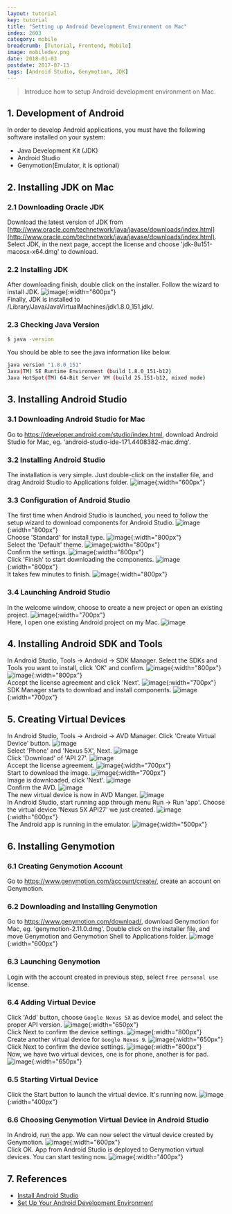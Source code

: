 ```yaml
---
layout: tutorial
key: tutorial
title: "Setting up Android Development Environment on Mac"
index: 2603
category: mobile
breadcrumb: [Tutorial, Frontend, Mobile]
image: mobiledev.png
date: 2018-01-03
postdate: 2017-07-13
tags: [Android Studio, Genymotion, JDK]
---
```


> Introduce how to setup Android development environment on Mac.

## 1. Development of Android
In order to develop Android applications, you must have the following software installed on your system:
* Java Development Kit (JDK)
* Android Studio
* Genymotion(Emulator, it is optional)

## 2. Installing JDK on Mac
### 2.1 Downloading Oracle JDK
Download the latest version of JDK from [http://www.oracle.com/technetwork/java/javase/downloads/index.html](http://www.oracle.com/technetwork/java/javase/downloads/index.html). Select JDK, in the next page, accept the license and choose 'jdk-8u151-macosx-x64.dmg' to download.
### 2.2 Installing JDK
After downloading finish, double click on the installer. Follow the wizard to install JDK.
![image](/public/images/frontend/603/jdkinstall.png){:width="600px"}  
Finally, JDK is installed to /Library/Java/JavaVirtualMachines/jdk1.8.0_151.jdk/.
### 2.3 Checking Java Version
```sh
$ java -version
```
You should be able to see the java information like below.
```sh
java version "1.8.0_151"
Java(TM) SE Runtime Environment (build 1.8.0_151-b12)
Java HotSpot(TM) 64-Bit Server VM (build 25.151-b12, mixed mode)
```

## 3. Installing Android Studio
### 3.1 Downloading Android Studio for Mac
Go to https://developer.android.com/studio/index.html, download Android Studio for Mac, eg. 'android-studio-ide-171.4408382-mac.dmg'.
### 3.2 Installing Android Studio
The installation is very simple. Just double-click on the installer file, and drag Android Studio to Applications folder.
![image](/public/images/frontend/603/androidstudioinstall.png){:width="600px"}  
### 3.3 Configuration of Android Studio
The first time when Android Studio is launched, you need to follow the setup wizard to download components for Android Studio.
![image](/public/images/frontend/603/setupwizard.png){:width="800px"}  
Choose 'Standard' for install type.
![image](/public/images/frontend/603/setupinstalltype.png){:width="800px"}  
Select the 'Default' theme.
![image](/public/images/frontend/603/setuptheme.png){:width="800px"}  
Confirm the settings.
![image](/public/images/frontend/603/setupverify.png){:width="800px"}  
Click 'Finish' to start downloading the components.
![image](/public/images/frontend/603/setupdownload.png){:width="800px"}  
It takes few minutes to finish.
![image](/public/images/frontend/603/setupfinish.png){:width="800px"}  
### 3.4 Launching Android Studio
In the welcome window, choose to create a new project or open an existing project.
![image](/public/images/frontend/603/androidstudiolaunch.png){:width="700px"}  
Here, I open one existing Android project on my Mac.
![image](/public/images/frontend/603/androidstudioide.png)
## 4. Installing Android SDK and Tools
In Android Studio, Tools -> Android -> SDK Manager. Select the SDKs and Tools you want to install, click 'OK' and confirm.
![image](/public/images/frontend/603/sdkmanager.png){:width="800px"}  
![image](/public/images/frontend/603/sdktools.png){:width="800px"}  
Accept the license agreement and click 'Next'.
![image](/public/images/frontend/603/sdklicense.png){:width="700px"}  
SDK Manager starts to download and install components.
![image](/public/images/frontend/603/sdkinstalling.png){:width="700px"}  

## 5. Creating Virtual Devices
In Android Studio, Tools -> Android -> AVD Manager. Click 'Create Virtual Device' button.
![image](/public/images/frontend/603/avdmanager.png)  
Select 'Phone' and 'Nexus 5X', Next.
![image](/public/images/frontend/603/avdhardware.png)  
Click 'Download' of 'API 27'.
![image](/public/images/frontend/603/avdimage.png)  
Accept the license agreement.
![image](/public/images/frontend/603/avdlicense.png){:width="700px"}  
Start to download the image.
![image](/public/images/frontend/603/avddownloading.png){:width="700px"}  
Image is downloaded, click 'Next'.
![image](/public/images/frontend/603/avdimagedownloaded.png)  
Confirm the AVD.
![image](/public/images/frontend/603/avdfinish.png)  
The new virtual device is now in AVD Manger.
![image](/public/images/frontend/603/avdmanagernewdevice.png)  
In Android Studio, start running app through menu Run -> Run 'app'. Choose the virtual device 'Nexus 5X API27' we just created.
![image](/public/images/frontend/603/avdrun.png){:width="600px"}  
The Android app is running in the emulator.
![image](/public/images/frontend/603/avdemulator.png){:width="500px"}  

## 6. Installing Genymotion
### 6.1 Creating Genymotion Account
Go to https://www.genymotion.com/account/create/, create an account on Genymotion.
### 6.2 Downloading and Installing Genymotion
Go to https://www.genymotion.com/download/, download Genymotion for Mac, eg. 'genymotion-2.11.0.dmg'. Double click on the installer file, and move Genymotion and Genymotion Shell to Applications folder.
![image](/public/images/frontend/603/genymotioninstall.png){:width="600px"}  
### 6.3 Launching Genymotion
Login with the account created in previous step, select `free personal use` license.
### 6.4 Adding Virtual Device
Click 'Add' button, choose `Google Nexus 5X` as device model, and select the proper API version.
![image](/public/images/frontend/603/genymotionnexus5x.png){:width="650px"}  
Click Next to confirm the device settings.
![image](/public/images/frontend/603/genymotionconfirm.png){:width="800px"}  
Create another virtual device for `Google Nexus 9`.
![image](/public/images/frontend/603/genymotionnexus9.png){:width="650px"}  
Click Next to confirm the device settings.
![image](/public/images/frontend/603/genymotionconfirm2.png){:width="800px"}  
Now, we have two virtual devices, one is for phone, another is for pad.
![image](/public/images/frontend/603/genymotiondevices.png){:width="650px"}  
### 6.5 Starting Virtual Device
Click the Start button to launch the virtual device. It's running now.
![image](/public/images/frontend/603/genymotionrunning.png){:width="400px"}  
### 6.6 Choosing Genymotion Virtual Device in Android Studio
In Android, run the app. We can now select the virtual device created by Genymotion.
![image](/public/images/frontend/603/genymotionemulator.png){:width="600px"}  
Click OK. App from Android Studio is deployed to Genymotion virtual devices. You can start testing now.
![image](/public/images/frontend/603/genymotionapp.png){:width="400px"}  

## 7. References
* [Install Android Studio](https://developer.android.com/studio/install.html)
* [Set Up Your Android Development Environment](https://trailhead.salesforce.com/en/projects/mobilesdk_setup_dev_tools/steps/mobilesdk_setup_android)
